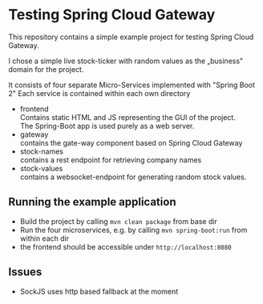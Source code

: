 Testing Spring Cloud Gateway
============================

This repository contains a simple example project for testing Spring
Cloud Gateway.

I chose a simple live stock-ticker with random values as the „business"
domain for the project.

It consists of four separate Micro-Services implemented with "Spring Boot 2"
Each service is contained within each own directory

-   frontend\
    Contains static HTML and JS representing the GUI of the
    project.\
    The Spring-Boot app is used purely as a web server.
-   gateway\
    contains the gate-way component based on Spring Cloud Gateway
-   stock-names\
    contains a rest endpoint for retrieving company names
-   stock-values\
    contains a websocket-endpoint for generating random stock values.
    
Running the example application
-------------------------------
- Build the project by calling ```mvn clean package``` from base dir
- Run the four microservices, e.g. by calling ```mvn spring-boot:run``` from within each dir
- the frontend should be accessible under ```http://localhost:8080```

Issues
------
- SockJS uses http based fallback at the moment




